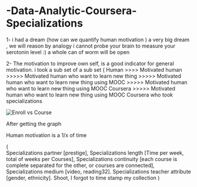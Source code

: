# -Data-Analytic-Coursera-Specializations

1- i had a dream (how can we quantify human motivation ) a very big dream , we will reason by analogy 
i cannot probe your brain to measure your serotonin level :) a whole can of worm will be open

2- The motivation to improve own self, is a good indicator for general motivation. i took a sub set of a sub set (
Human >>>>
Motivated human >>>>>
Motivated human who want to learn new thing >>>>>
Motivated human who want to learn new thing using MOOC >>>>>
Motivated human who want to learn new thing using MOOC Coursera >>>>>
Motivated human who want to learn new thing using MOOC Coursera who took specializations 

![Enroll vs Course](https://user-images.githubusercontent.com/22821444/135881376-2044dcfb-f1d9-47c9-a125-ba25149fbba1.png)

After getting the graph
  

Human motivation is a 1/x of time

(	
Specializations partner [prestige],
Specializations length [Time per week, total of weeks per Courses],
Specializations continuity [each course is complete separated for the other, or courses are connected],
Specializations medium [video, reading32].
Specializations teacher attribute [gender, ethnicity].
Shoot, I forgot to time stamp my collection
)
